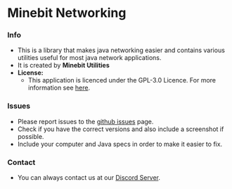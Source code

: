 # Minebit Networking

### Info
- This is a library that makes java networking easier and contains various utilities useful for most java network applications. 
- It is created by **Minebit Utilities**
- **License:**
	- This application is licenced under the GPL-3.0 Licence. For more information see [here](LICENSE.md).

### Issues
- Please report issues to the [github issues](../../issues) page.
- Check if you have the correct versions and also include a screenshot if possible. 
- Include your computer and Java specs in order to make it easier to fix.

### Contact
- You can always contact us at our [Discord Server](https://discord.gg/sQJvN2P35P).
